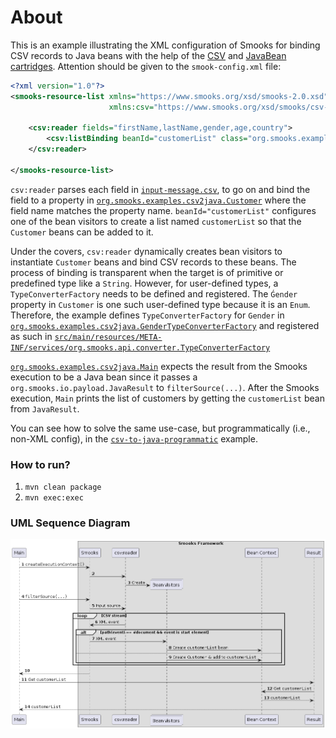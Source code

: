 About
=====

This is an example illustrating the XML configuration of Smooks for binding CSV records to Java beans with the help of the [CSV](https://github.com/smooks/smooks-csv-cartridge) and [JavaBean cartridges](https://github.com/smooks/smooks-javabean-cartridge). Attention should be given to the `smook-config.xml` file:

```xml
<?xml version="1.0"?>
<smooks-resource-list xmlns="https://www.smooks.org/xsd/smooks-2.0.xsd"
                      xmlns:csv="https://www.smooks.org/xsd/smooks/csv-1.7.xsd">

    <csv:reader fields="firstName,lastName,gender,age,country">
        <csv:listBinding beanId="customerList" class="org.smooks.examples.csv2java.Customer"/>
    </csv:reader>

</smooks-resource-list>
```

`csv:reader` parses each field in [`input-message.csv`](input-message.csv), to go on and bind the field to a property in [`org.smooks.examples.csv2java.Customer`](src/main/java/org/smooks/examples/csv2java/Customer.java) where the field name matches the property name. `beanId="customerList"` configures one of the bean visitors to create a list named `customerList` so that the `Customer` beans can be added to it.

Under the covers, `csv:reader` dynamically creates bean visitors to instantiate `Customer` beans and bind CSV records to these beans. The process of binding is transparent when the target is of primitive or predefined type like a `String`. However, for user-defined types, a `TypeConverterFactory` needs to be defined and registered. The `Ǵender` property in `Customer` is one such user-defined type because it is an `Enum`. Therefore, the example defines `TypeConverterFactory` for `Gender` in [`org.smooks.examples.csv2java.GenderTypeConverterFactory`](src/main/java/org/smooks/examples/csv2java/GenderTypeConverterFactory.java) and registered as such in [`src/main/resources/META-INF/services/org.smooks.api.converter.TypeConverterFactory`](src/main/resources/META-INF/services/org.smooks.api.converter.TypeConverterFactory)

[`org.smooks.examples.csv2java.Main`](src/main/java/org/smooks/examples/csv2java/Main.java) expects the result from the Smooks execution to be a Java bean since it passes a `org.smooks.io.payload.JavaResult` to `filterSource(...)`. After the Smooks execution, `Main` prints the list of customers by getting the `customerList` bean from `JavaResult`.  

You can see how to solve the same use-case, but programmatically (i.e., non-XML config), in the [`csv-to-java-programmatic`](../csv-to-java-programmatic/README.md) example.

### How to run?

1. `mvn clean package`
2. `mvn exec:exec`

### UML Sequence Diagram

![UML sequence diagram](docs/images/csv-to-java.png)